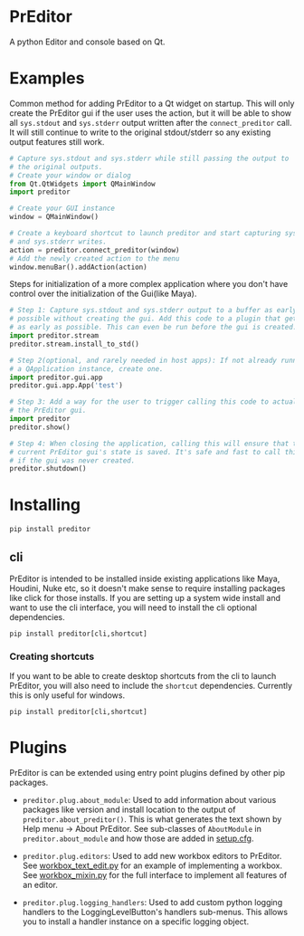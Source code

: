 # PrEditor

A python Editor and console based on Qt.


# Examples

Common method for adding PrEditor to a Qt widget on startup. This will only create
the PrEditor gui if the user uses the action, but it will be able to show all
`sys.stdout` and `sys.stderr` output written after the `connect_preditor` call.
It will still continue to write to the original stdout/stderr so any existing
output features still work.

```py
# Capture sys.stdout and sys.stderr while still passing the output to
# the original outputs.
# Create your window or dialog
from Qt.QtWidgets import QMainWindow
import preditor

# Create your GUI instance
window = QMainWindow()

# Create a keyboard shortcut to launch preditor and start capturing sys.stdout
# and sys.stderr writes.
action = preditor.connect_preditor(window)
# Add the newly created action to the menu
window.menuBar().addAction(action)
```

Steps for initialization of a more complex application where you don't have
control over the initialization of the Gui(like Maya).

```py
# Step 1: Capture sys.stdout and sys.stderr output to a buffer as early as
# possible without creating the gui. Add this code to a plugin that gets loaded
# as early as possible. This can even be run before the gui is created.
import preditor.stream
preditor.stream.install_to_std()

# Step 2(optional, and rarely needed in host apps): If not already running in
# a QApplication instance, create one.
import preditor.gui.app
preditor.gui.app.App('test')

# Step 3: Add a way for the user to trigger calling this code to actually show
# the PrEditor gui.
import preditor
preditor.show()

# Step 4: When closing the application, calling this will ensure that the
# current PrEditor gui's state is saved. It's safe and fast to call this even
# if the gui was never created.
preditor.shutdown()
```

# Installing

`pip install preditor`

## cli

PrEditor is intended to be installed inside existing applications like Maya,
Houdini, Nuke etc, so it doesn't make sense to require installing packages like
click for those installs. If you are setting up a system wide install and want
to use the cli interface, you will need to install the cli optional dependencies.

`pip install preditor[cli,shortcut]`

### Creating shortcuts

If you want to be able to create desktop shortcuts from the cli to launch
PrEditor, you will also need to include the `shortcut` dependencies. Currently
this is only useful for windows.

`pip install preditor[cli,shortcut]`

# Plugins

PrEditor is can be extended using entry point plugins defined by other pip packages.

* `preditor.plug.about_module`: Used to add information about various packages
like version and install location to the output of `preditor.about_preditor()`.
This is what generates the text shown by Help menu -> About PrEditor. See
sub-classes of `AboutModule` in `preditor.about_module` and how those are
added in [setup.cfg](setup.cfg).

* `preditor.plug.editors`: Used to add new workbox editors to PrEditor. See
[workbox_text_edit.py](preditor/gui/workbox_text_edit.py) for an example of
implementing a workbox. See [workbox_mixin.py](preditor/gui/workbox_mixin.py)
for the full interface to implement all features of an editor.

* `preditor.plug.logging_handlers`: Used to add custom python logging handlers
to the LoggingLevelButton's handlers sub-menus. This allows you to install a
handler instance on a specific logging object.
